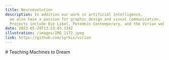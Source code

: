 ```yaml
---
title: Neuroevolution
description: In addition our work in artificial intelligence,
  we also have a passion for graphic design and visual communication.
  Projects include Die Libel, Potemkin Contemporary, and the Virian website.
date: 2023-05-29T13:23:03.334Z
illustration: /images/IMG_1172.jpeg
link: https://github.com/syrkis/virian
---
```

\# Teaching Machines to Dream
